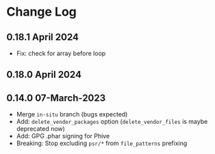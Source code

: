# Change Log

## 0.18.1 April 2024

* Fix: check for array before loop

## 0.18.0 April 2024



## 0.14.0 07-March-2023

* Merge `in-situ` branch (bugs expected)
* Add: `delete_vendor_packages` option (`delete_vendor_files` is maybe deprecated now)
* Add: GPG .phar signing for Phive
* Breaking: Stop excluding `psr/*` from `file_patterns` prefixing

